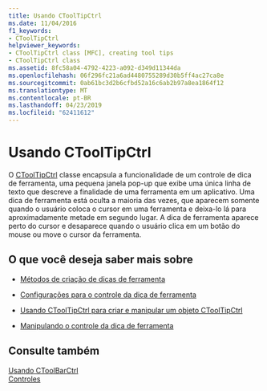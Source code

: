 ```yaml
---
title: Usando CToolTipCtrl
ms.date: 11/04/2016
f1_keywords:
- CToolTipCtrl
helpviewer_keywords:
- CToolTipCtrl class [MFC], creating tool tips
- CToolTipCtrl class
ms.assetid: 8fc58a04-4792-4223-a092-d349d11344da
ms.openlocfilehash: 06f296fc21a6ad4480755289d30b5ff4ac27ca8e
ms.sourcegitcommit: 0ab61bc3d2b6cfbd52a16c6ab2b97a8ea1864f12
ms.translationtype: MT
ms.contentlocale: pt-BR
ms.lasthandoff: 04/23/2019
ms.locfileid: "62411612"
---
```

# <a name="using-ctooltipctrl"></a>Usando CToolTipCtrl

O [CToolTipCtrl](../mfc/reference/ctooltipctrl-class.md) classe encapsula a funcionalidade de um controle de dica de ferramenta, uma pequena janela pop-up que exibe uma única linha de texto que descreve a finalidade de uma ferramenta em um aplicativo. Uma dica de ferramenta está oculta a maioria das vezes, que aparecem somente quando o usuário coloca o cursor em uma ferramenta e deixa-lo lá para aproximadamente metade em segundo lugar. A dica de ferramenta aparece perto do cursor e desaparece quando o usuário clica em um botão do mouse ou move o cursor da ferramenta.

## <a name="what-do-you-want-to-know-more-about"></a>O que você deseja saber mais sobre

- [Métodos de criação de dicas de ferramenta](../mfc/methods-of-creating-tool-tips.md)

- [Configurações para o controle da dica de ferramenta](../mfc/settings-for-the-tool-tip-control.md)

- [Usando CToolTipCtrl para criar e manipular um objeto CToolTipCtrl](../mfc/using-ctooltipctrl-to-create-and-manipulate-a-ctooltipctrl-object.md)

- [Manipulando o controle da dica de ferramenta](../mfc/manipulating-the-tool-tip-control.md)

## <a name="see-also"></a>Consulte também

[Usando CToolBarCtrl](../mfc/using-ctoolbarctrl.md)<br/>
[Controles](../mfc/controls-mfc.md)

